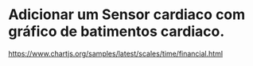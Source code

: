 # Adicionar um Sensor cardiaco com gráfico de batimentos cardiaco.
https://www.chartjs.org/samples/latest/scales/time/financial.html